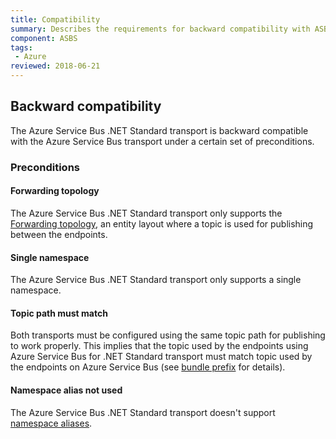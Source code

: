 ```yaml
---
title: Compatibility
summary: Describes the requirements for backward compatibility with ASB transport
component: ASBS
tags:
 - Azure
reviewed: 2018-06-21
---
```


## Backward compatibility

The Azure Service Bus .NET Standard transport is backward compatible with the Azure Service Bus transport under a certain set of preconditions.

### Preconditions

#### Forwarding topology

The Azure Service Bus .NET Standard transport only supports the [Forwarding topology](/transports/azure-service-bus/topologies#versions-7-and-above-forwarding-topology), an entity layout where a topic is used for publishing between the endpoints.

#### Single namespace

The Azure Service Bus .NET Standard transport only supports a single namespace.

#### Topic path must match

Both transports must be configured using the same topic path for publishing to work properly. This implies that the topic used by the endpoints using Azure Service Bus for .NET Standard transport must match topic used by the endpoints on Azure Service Bus (see [bundle prefix](/transports/azure-service-bus/configuration/full.md#configuring-the-topology-forwarding-topology) for details).

#### Namespace alias not used

The Azure Service Bus .NET Standard transport doesn't support [namespace aliases](/transports/azure-service-bus/securing-connection-strings.md).